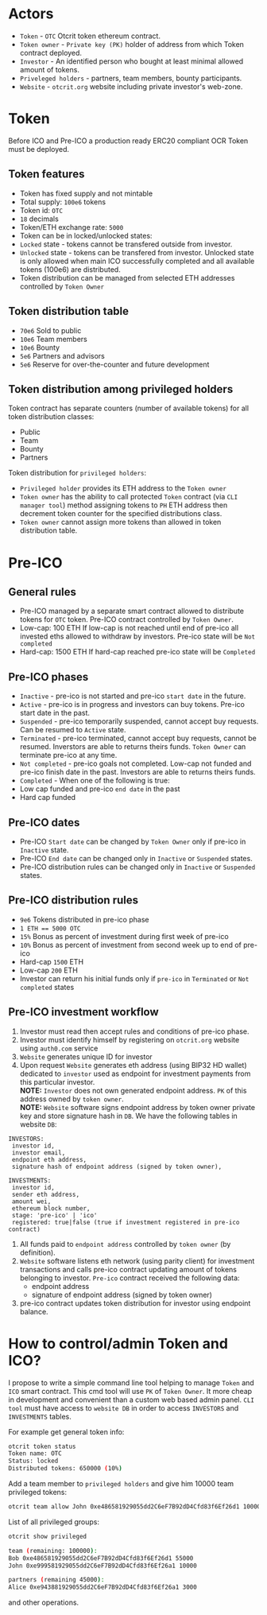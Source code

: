 # Actors

* `Token` - `OTC` Otcrit token ethereum contract.
* `Token owner` - `Private key (PK)` holder of address from which Token contract deployed.
* `Investor` - An identified person who bought at least minimal allowed amount of tokens.
* `Priveleged holders` - partners, team members, bounty participants.
* `Website` - `otcrit.org` website including private investor's web-zone.

# Token

Before ICO and Pre-ICO a production ready ERC20 compliant OCR Token must be deployed.

## Token features

* Token has fixed supply and not mintable
* Total supply: `100e6` tokens
* Token id: `OTC`
* `18` decimals
* Token/ETH exchange rate: `5000`
* Token can be in locked/unlocked states:
* `Locked` state - tokens cannot be transfered outside from investor.
* `Unlocked` state - tokens can be transfered from investor. Unlocked state is only allowed
when main ICO successfully completed and all available tokens (100e6) are distributed.
* Token distribution can be managed from selected ETH addresses controlled by `Token Owner`

## Token distribution table

* `70e6` Sold to public
* `10e6` Team members
* `10e6` Bounty
* `5e6`  Partners and advisors
* `5e6`  Reserve for over-the-counter and future development

## Token distribution among privileged holders

Token contract has separate counters (number of available tokens) for all token distribution classes:

* Public
* Team
* Bounty
* Partners

Token distribution for `privileged holders`:

* `Privileged holder` provides its ETH address to the `Token owner`
* `Token owner` has the ability to call protected `Token` contract (via `CLI manager tool`)
method assigning tokens to `PH` ETH address then decrement token counter for
the specified distributions class.
* `Token owner` cannot assign more tokens than allowed in token distribution table.

# Pre-ICO

## General rules

* Pre-ICO managed by a separate smart contract allowed to distribute
tokens for `OTC` token. Pre-ICO contract controlled by `Token Owner`.
* Low-cap: 100 ETH If low-cap is not reached until end of pre-ico all invested eths allowed to withdraw by investors.
Pre-ico state will be `Not completed`
* Hard-cap: 1500 ETH If hard-cap reached pre-ico state will be `Completed`

## Pre-ICO phases

* `Inactive` - pre-ico is not started and pre-ico `start date` in the future.
* `Active` - pre-ico is in progress and investors can buy tokens. Pre-ico start date in the past.
* `Suspended` - pre-ico temporarily suspended, cannot accept buy requests. Can be resumed to `Active` state.
* `Terminated` - pre-ico terminated, cannot accept buy requests, cannot be resumed.
Inverstors are able to returns theirs funds. `Token Owner` can terminate pre-ico at any time.
* `Not completed` - pre-ico goals not completed. Low-cap not funded and pre-ico finish date in the past.
Investors are able to returns theirs funds.
* `Completed` - When one of the following is true:
* Low cap funded and pre-ico `end date` in the past
* Hard cap funded

## Pre-ICO dates

* Pre-ICO `Start date` can be changed by `Token Owner` only if pre-ico in `Inactive` state.
* Pre-ICO `End date` can be changed only in `Inactive` or `Suspended` states.
* Pre-ICO distribution rules can be changed only in `Inactive` or `Suspended` states.

## Pre-ICO distribution rules

* `9e6` Tokens distributed in pre-ico phase
* `1 ETH == 5000 OTC`
* `15%` Bonus as percent of investment during first week of pre-ico
* `10%` Bonus as percent of investment from second week up to end of pre-ico
* Hard-cap `1500` ETH
* Low-cap `200` ETH
* Investor can return his initial funds only if `pre-ico` in `Terminated` or `Not completed` states

## Pre-ICO investment workflow

1. Investor must read then accept rules and conditions of pre-ico phase.
1. Investor must identify himself by registering on `otcrit.org` website using `auth0.com` service
1. `Website` generates unique ID for investor
1. Upon request `Website` generates eth address (using BIP32 HD wallet) dedicated to `investor` used as endpoint for investment payments from this particular investor.
<br>**NOTE:** `Investor` does not own generated endpoint address. `PK` of this address owned by `token owner`.
<br>**NOTE:** `Website` software signs endpoint address by token owner private key and store signature hash in `DB`.
We have the following tables in website `DB`:
```
INVESTORS:
 investor id,
 investor email,
 endpoint eth address,
 signature hash of endpoint address (signed by token owner),

INVESTMENTS:
 investor id,
 sender eth address,
 amount wei,
 ethereum block number,
 stage: 'pre-ico' | 'ico'
 registered: true|false (true if investment registered in pre-ico contract)
```
1. All funds paid to `endpoint address` controlled by `token owner` (by definition).
1. `Website` software listens eth network (using parity client) for investment transactions and calls pre-ico
contract updating amount of tokens belonging to investor. `Pre-ico` contract received the following data:
   * endpoint address
   * signature of endpoint address (signed by token owner)
1. pre-ico contract updates token distribution for investor using endpoint balance.

# How to control/admin Token and ICO?

I propose to write a simple command line tool helping to manage `Token` and `ICO` smart contract.
This cmd tool will use `PK` of `Token Owner`. It more cheap in development and convenient than a custom
web based admin panel. `CLI tool` must have access to `website DB` in order to access `INVESTORS` and `INVESTMENTS` tables.

For example get general token info:

```bash
otcrit token status
Token name: OTC
Status: locked
Distributed tokens: 650000 (10%)
```

Add a team member to `privileged holders` and give him 10000 team privileged tokens:

```bash
otcrit team allow John 0xe486581929055dd2C6eF7B92dD4Cfd83f6Ef26d1 10000
```

List of all privileged groups:
```bash
otcrit show privileged

team (remaining: 100000):
Bob 0xe486581929055dd2C6eF7B92dD4Cfd83f6Ef26d1 55000
John 0xe999581929055dd2C6eF7B92dD4Cfd83f6Ef26a1 10000

partners (remaining 45000):
Alice 0xe943881929055dd2C6eF7B92dD4Cfd83f6Ef26a1 3000

```

and other operations.



























